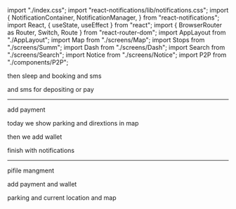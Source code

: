 import "./index.css";
import "react-notifications/lib/notifications.css";
import {
NotificationContainer,
NotificationManager,
} from "react-notifications";
import React, { useState, useEffect } from "react";
import { BrowserRouter as Router, Switch, Route } from "react-router-dom";
import AppLayout from "./AppLayout";
import Map from "./screens/Map";
import Stops from "./screens/Summ";
import Dash from "./screens/Dash";
import Search from "./screens/Search";
import Notice from "./screens/Notice";
import P2P from "./components/P2P";

<!--  -->

<!--  -->

<!--  -->

<!--  -->

<!--  -->

<!--  -->

<!--  -->

<!--  -->

<!--  -->

<!--  -->

<!--  -->

<!--  -->

then sleep
and booking and sms

and sms for depositing or pay

---

add payment

today we show parking and dirextions in map

then we add wallet

finish with notifications

---

pifile mangment

add payment and wallet

parking and current location and map
